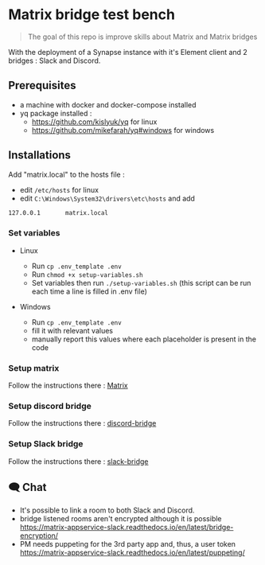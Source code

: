 # Matrix bridge test bench

> The goal of this repo is improve skills about Matrix and Matrix bridges

With the deployment of a Synapse instance with it's Element client and 2 bridges : Slack and Discord.

## Prerequisites

- a machine with docker and docker-compose installed
- yq package installed : 
  - https://github.com/kislyuk/yq for linux
  - https://github.com/mikefarah/yq#windows for windows

## Installations

Add "matrix.local" to the hosts file :
- edit `/etc/hosts` for linux
- edit `C:\Windows\System32\drivers\etc\hosts`
and add

```txt
127.0.0.1       matrix.local
```

### Set variables

- Linux 
  - Run `cp .env_template .env`
  - Run `chmod +x setup-variables.sh`
  - Set variables then run `./setup-variables.sh`
    (this script can be run each time a line is filled in .env file)

- Windows
  - Run `cp .env_template .env`
  - fill it with relevant values
  - manually report this values where each placeholder is present in the code

### Setup matrix

Follow the instructions there : [Matrix](matrix/readme.md)

### Setup discord bridge

Follow the instructions there : [discord-bridge](discord-bridge/readme.md)

### Setup Slack bridge

Follow the instructions there : [slack-bridge](slack-bridge/readme.md)

## 🗨️ Chat

- It's possible to link a room to both Slack and Discord.
- bridge listened rooms aren't encrypted although it is possible <https://matrix-appservice-slack.readthedocs.io/en/latest/bridge-encryption/>
- PM needs puppeting for the 3rd party app and, thus, a user token <https://matrix-appservice-slack.readthedocs.io/en/latest/puppeting/>
